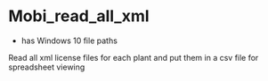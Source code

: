 # Mobi_read_all_xml

* has Windows 10 file paths

Read all xml license files for each plant and put them in a csv file for spreadsheet viewing


